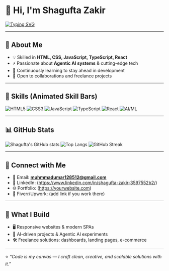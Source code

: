 <!-- README.md for Shagufta Zakir -->
# 👋 Hi, I'm Shagufta Zakir

[![Typing SVG](https://readme-typing-svg.herokuapp.com?size=26&color=36BCF7&center=true&vCenter=true&width=600&💻+Web+Developer;🤖+Agentic+AI+Developer;🌐+Freelancer)](https://git.io/typing-svg)


---

## 🔹 About Me
- 💡 Skilled in **HTML, CSS, JavaScript, TypeScript, React**
- ⚡ Passionate about **Agentic AI systems** & cutting-edge tech
- 🌱 Continuously learning to stay ahead in development
- 🤝 Open to collaborations and freelance projects

---

## 🚀 Skills (Animated Skill Bars)

![HTML5](https://progress-bar.dev/90/?title=HTML&width=400&color=36BCF7)
![CSS3](https://progress-bar.dev/85/?title=CSS&width=400&color=0ABDE3)
![JavaScript](https://progress-bar.dev/80/?title=JavaScript&width=400&color=F7DF1E)
![TypeScript](https://progress-bar.dev/70/?title=TypeScript&width=400&color=3178C6)
![React](https://progress-bar.dev/68/?title=React&width=400&color=61DAFB)
![AI/ML](https://progress-bar.dev/55/?title=AI%2FML&width=400&color=9B59B6)



---

## 📊 GitHub Stats

![Shagufta's GitHub stats](https://github-readme-stats.vercel.app/api?username=SHAGUFTA_ZAKIR&show_icons=true&theme=tokyonight&count_private=true)
![Top Langs](https://github-readme-stats.vercel.app/api/top-langs/?username=SHAGUFTA_ZAKIR&layout=compact&theme=tokyonight)
![GitHub Streak](https://streak-stats.demolab.com/?user=SHAGUFTA_ZAKIR&theme=tokyonight)

---

## 🔗 Connect with Me
- 📧 Email: **muhmmadumar128512@gmail.com**  
- 💼 LinkedIn: (https://www.linkedin.com/in/shagufta-zakir-3597552b2/)  
- 🌐 Portfolio: (https://yourwebsite.com)  
- 🧾 Fiverr/Upwork: (add link if you work there)  

---

## 🎯 What I Build
- 🖥️ Responsive websites & modern SPAs  
- 🤖 AI-driven projects & Agentic AI experiments  
- 🛠️ Freelance solutions: dashboards, landing pages, e-commerce  

---

⭐ *“Code is my canvas — I craft clean, creative, and scalable solutions with it.”*  
